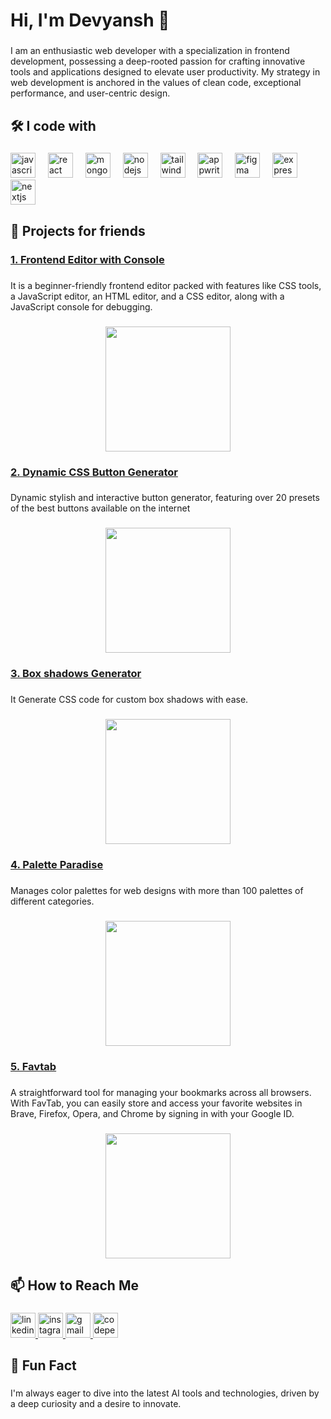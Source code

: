 <h1 align="left">Hi, I'm Devyansh 👋</h1>

###

<p align="left">I am an enthusiastic web developer with a specialization in frontend development, possessing a deep-rooted passion for crafting innovative tools and applications designed to elevate user productivity. My strategy in web development is anchored in the values of clean code, exceptional performance, and user-centric design.</p>

###

<h2 align="left">🛠️ I code with</h2>

###

<div align="left">
  <img src="https://skillicons.dev/icons?i=js" height="40" alt="javascript logo"  />
  <img width="12" />
  <img src="https://skillicons.dev/icons?i=react" height="40" alt="react logo"  />
  <img width="12" />
  <img src="https://skillicons.dev/icons?i=mongodb" height="40" alt="mongodb logo"  />
  <img width="12" />
  <img src="https://skillicons.dev/icons?i=nodejs" height="40" alt="nodejs logo"  />
  <img width="12" />
  <img src="https://skillicons.dev/icons?i=tailwind" height="40" alt="tailwindcss logo"  />
  <img width="12" />
  <img src="https://skillicons.dev/icons?i=appwrite" height="40" alt="appwrite logo"  />
  <img width="12" />
  <img src="https://skillicons.dev/icons?i=figma" height="40" alt="figma logo"  />
  <img width="12" />
  <img src="https://skillicons.dev/icons?i=express" height="40" alt="express logo"  />
  <img width="12" />
  <img src="https://skillicons.dev/icons?i=nextjs" height="40" alt="nextjs logo"  />
</div>

###
 <h2 align="left">🌟 Projects for friends</h2>

###

<a target="_blank" href="https://editor.devvarena.com/">
 <h3 align="left">1. Frontend Editor with Console</h3>
</a>

###

<p align="left">It is a beginner-friendly frontend editor packed with features like CSS tools, a JavaScript editor, an HTML editor, and a CSS editor, along with a JavaScript console for debugging.</p>

###

<div align="center">
 <img height="200" src="https://res.cloudinary.com/dihmxyzsf/image/upload/v1711636001/Screenshot_2024-03-28_175647_hjbe3q.png" />
</div>

###

<a target="_blank" href="https://palette-paradise.devvarena.com/">
 <h3 align="left">2. Dynamic CSS Button Generator</h3>
</a>

###

<p align="left">Dynamic stylish and interactive button generator, featuring over 20 presets of the best buttons available on the internet</p>

###

<div align="center">
 <img height="200" src="https://res.cloudinary.com/dihmxyzsf/image/upload/v1711636120/Screenshot_2024-03-28_195824_px2cfa.png" />
</div>

###

<a target="_blank" href="https://box-shadows.devvarena.com/">
 <h3 align="left">3. Box shadows Generator</h3>
</a>

###

<p align="left">It Generate CSS code for custom box shadows with ease.</p>

###

<div align="center">
 <img height="200" src="https://res.cloudinary.com/dihmxyzsf/image/upload/v1711636278/Screenshot_2024-03-28_200100_ioc3fo.png" />
</div>

###

<a target="_blank" href="https://palette-paradise.devvarena.com/">
 <h3 align="left">4. Palette Paradise</h3>
</a>

###

<p align="left">Manages color palettes for web designs with more than 100 palettes of different categories.</p>

###

<div align="center">
 <img height="200" src="https://res.cloudinary.com/dihmxyzsf/image/upload/v1711636267/Screenshot_2024-03-28_195909_bydhl8.png" />
</div>

###

<a target="_blank" href="https://favtab.devvarena.com/">
 <h3 align="left">5. Favtab</h3>
</a>

###

<p align="left">A straightforward tool for managing your bookmarks across all browsers. With FavTab, you can easily store and access your favorite websites in Brave, Firefox, Opera, and Chrome by signing in with your Google ID.</p>

###

<div align="center">
 <img height="200" src="https://res.cloudinary.com/dihmxyzsf/image/upload/v1711636318/Screenshot_2024-03-28_200145_hxak3s.png" />
</div>

###

###

<h2 align="left">📫 How to Reach Me</h2>

###

<div align="left">
  <a href="https://www.linkedin.com/in/devyansh-yadav" target="_blank">
    <img src="https://img.shields.io/static/v1?message=LinkedIn&logo=linkedin&label=&color=0077B5&logoColor=white&labelColor=&style=for-the-badge" height="40" alt="linkedin logo"  />
  </a>
  <a href="https://www.instagram.com/devyanshyadavv/" target="_blank">
    <img src="https://img.shields.io/static/v1?message=Instagram&logo=instagram&label=&color=E4405F&logoColor=white&labelColor=&style=for-the-badge" height="40" alt="instagram logo"  />
  </a>
 <a href="mailto:devyanshdeveloper@gmail.com" target="_blank">
    <img src="https://img.shields.io/static/v1?message=Gmail&logo=gmail&label=&color=D14836&logoColor=white&labelColor=&style=for-the-badge" height="40" alt="gmail logo" />
</a>
  <a href="https://codepen.io/Devyansh-coder" target="_blank">
    <img src="https://img.shields.io/static/v1?message=Codepen&logo=codepen&label=&color=000000&logoColor=white&labelColor=&style=for-the-badge" height="40" alt="codepen logo"  />
  </a>
</div>

###

<h2 align="left">🎉 Fun Fact</h2>

###

<p align="left">I'm always eager to dive into the latest AI tools and technologies, driven by a deep curiosity and a desire to innovate.</p>

###
